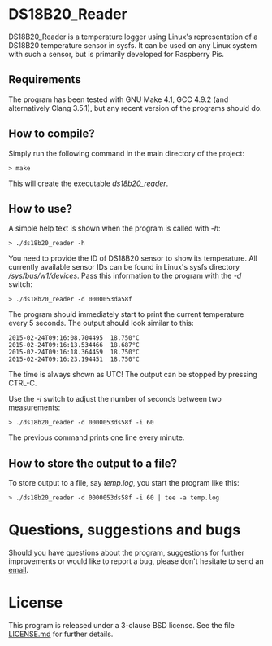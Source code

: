 # DS18B20_Reader

DS18B20_Reader is a temperature logger using Linux's representation of a
DS18B20 temperature sensor in sysfs. It can be used on any Linux system with
such a sensor, but is primarily developed for Raspberry Pis.

## Requirements

The program has been tested with GNU Make 4.1, GCC 4.9.2 (and alternatively
Clang 3.5.1), but any recent version of the programs should do.

## How to compile?

Simply run the following command in the main directory of the project:

   `> make`

This will create the executable *ds18b20_reader*.

## How to use?

A simple help text is shown when the program is called with *-h*:

   `> ./ds18b20_reader -h`

You need to provide the ID of DS18B20 sensor to show its temperature. All
currently available sensor IDs can be found in Linux's sysfs directory
*/sys/bus/w1/devices*. Pass this information to the program with the *-d*
switch:

   `> ./ds18b20_reader -d 0000053da58f`

The program should immediately start to print the current temperature every
5 seconds. The output should look similar to this:

   `2015-02-24T09:16:08.704495  18.750°C`  
   `2015-02-24T09:16:13.534466  18.687°C`  
   `2015-02-24T09:16:18.364459  18.750°C`  
   `2015-02-24T09:16:23.194451  18.750°C`  

The time is always shown as UTC! The output can be stopped by pressing CTRL-C.

Use the *-i* switch to adjust the number of seconds between two measurements:

   `> ./ds18b20_reader -d 0000053ds58f -i 60`

The previous command prints one line every minute.

## How to store the output to a file?

To store output to a file, say *temp.log*, you start the program like this:

   `> ./ds18b20_reader -d 0000053ds58f -i 60 | tee -a temp.log`

# Questions, suggestions and bugs

Should you have questions about the program, suggestions for further
improvements or would like to report a bug, please don't hesitate to send
an [email](mailto:jens@gutzeit.name).

# License

This program is released under a 3-clause BSD license. See the file
[LICENSE.md](LICENSE.md) for further details.

